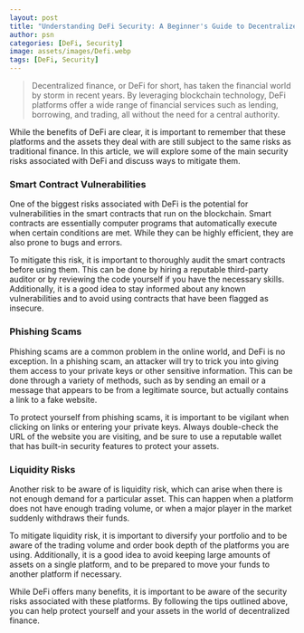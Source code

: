 ```yaml
---
layout: post
title: "Understanding DeFi Security: A Beginner's Guide to Decentralized Finance"
author: psn
categories: [DeFi, Security]
image: assets/images/Defi.webp
tags: [DeFi, Security]
---
```


>Decentralized finance, or DeFi for short, has taken the financial world by storm in recent years. By leveraging blockchain technology, DeFi platforms offer a wide range of financial services such as lending, borrowing, and trading, all without the need for a central authority.

While the benefits of DeFi are clear, it is important to remember that these platforms and the assets they deal with are still subject to the same risks as traditional finance. In this article, we will explore some of the main security risks associated with DeFi and discuss ways to mitigate them.

### Smart Contract Vulnerabilities
One of the biggest risks associated with DeFi is the potential for vulnerabilities in the smart contracts that run on the blockchain. Smart contracts are essentially computer programs that automatically execute when certain conditions are met. While they can be highly efficient, they are also prone to bugs and errors.

To mitigate this risk, it is important to thoroughly audit the smart contracts before using them. This can be done by hiring a reputable third-party auditor or by reviewing the code yourself if you have the necessary skills. Additionally, it is a good idea to stay informed about any known vulnerabilities and to avoid using contracts that have been flagged as insecure.

### Phishing Scams
Phishing scams are a common problem in the online world, and DeFi is no exception. In a phishing scam, an attacker will try to trick you into giving them access to your private keys or other sensitive information. This can be done through a variety of methods, such as by sending an email or a message that appears to be from a legitimate source, but actually contains a link to a fake website.

To protect yourself from phishing scams, it is important to be vigilant when clicking on links or entering your private keys. Always double-check the URL of the website you are visiting, and be sure to use a reputable wallet that has built-in security features to protect your assets.

### Liquidity Risks
Another risk to be aware of is liquidity risk, which can arise when there is not enough demand for a particular asset. This can happen when a platform does not have enough trading volume, or when a major player in the market suddenly withdraws their funds.

To mitigate liquidity risk, it is important to diversify your portfolio and to be aware of the trading volume and order book depth of the platforms you are using. Additionally, it is a good idea to avoid keeping large amounts of assets on a single platform, and to be prepared to move your funds to another platform if necessary.

While DeFi offers many benefits, it is important to be aware of the security risks associated with these platforms. By following the tips outlined above, you can help protect yourself and your assets in the world of decentralized finance.